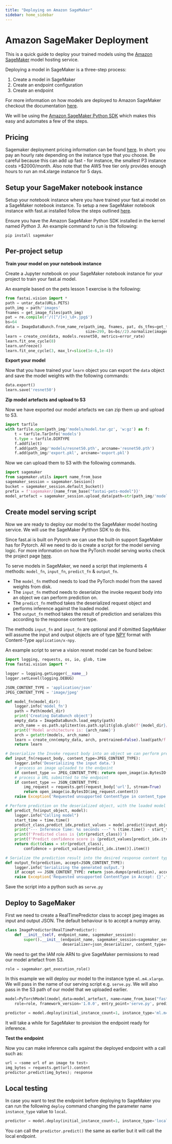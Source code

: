 ```yaml
---
title: "Deploying on Amazon SageMaker"
sidebar: home_sidebar
---
```


# Amazon SageMaker Deployment

This is a quick guide to deploy your trained models using the [Amazon SageMaker](https://aws.amazon.com/sagemaker/) model hosting service. 

Deploying a model in SageMaker is a three-step process:
1. Create a model in SageMaker
1. Create an endpoint configuration
1. Create an endpoint

For more information on how models are deployed to Amazon SageMaker checkout the documentation [here](https://docs.aws.amazon.com/sagemaker/latest/dg/ex1-deploy-model.html).

We will be using the [Amazon SageMaker Python SDK](https://sagemaker.readthedocs.io/en/stable/) which makes this easy and automates a few of the steps.

## Pricing

Sagemaker deployment pricing information can be found [here](https://aws.amazon.com/sagemaker/pricing/). In short: you pay an hourly rate depending on the instance type that you choose. Be careful because this can add up fast - for instance, the smallest P3 instance costs >$2000/month. Also note that the AWS free tier only provides enough hours to run an m4.xlarge instance for 5 days.

## Setup your SageMaker notebook instance

Setup your notebook instance where you have trained your fast.ai model on a SageMaker notebook instance. To setup a new SageMaker notebook instance with fast.ai installed follow the steps outlined [here](https://course.fast.ai/start_sagemaker.html).

Ensure you have the Amazon SageMaker Python SDK installed in the kernel named *Python 3*. An example command to run is the following:

`pip install sagemaker`

## Per-project setup

**Train your model on your notebook instance**

Create a Jupyter notebook on your SageMaker notebook instance for your project to train your fast.ai model. 

An example based on the pets lesson 1 exercise is the following:

```python
from fastai.vision import *
path = untar_data(URLs.PETS)
path_img = path/'images'
fnames = get_image_files(path_img)
pat = re.compile(r'/([^/]+)_\d+.jpg$')
bs=64
data = ImageDataBunch.from_name_re(path_img, fnames, pat, ds_tfms=get_transforms(),
                                   size=299, bs=bs//2).normalize(imagenet_stats)
learn = create_cnn(data, models.resnet50, metrics=error_rate)
learn.fit_one_cycle(8)
learn.unfreeze()
learn.fit_one_cycle(3, max_lr=slice(1e-6,1e-4))
```

**Export your model**

Now that you have trained your `learn` object you can export the `data` object and save the model weights with the following commands:

```python
data.export()
learn.save('resnet50')
```

**Zip model artefacts and upload to S3**

Now we have exported our model artefacts we can zip them up and upload to S3.

```python
import tarfile
with tarfile.open(path_img/'models/model.tar.gz', 'w:gz') as f:
    t = tarfile.TarInfo('models')
    t.type = tarfile.DIRTYPE
    f.addfile(t)
    f.add(path_img/'models/resnet50.pth', arcname='resnet50.pth')
    f.add(path_img/'export.pkl', arcname='export.pkl')
```

Now we can upload them to S3 with the following commands. 

```python
import sagemaker
from sagemaker.utils import name_from_base
sagemaker_session = sagemaker.Session()
bucket = sagemaker_session.default_bucket()
prefix = f'sagemaker/{name_from_base("fastai-pets-model")}'
model_artefact = sagemaker_session.upload_data(path=str(path_img/'models/model.tar.gz'), bucket=bucket, key_prefix=prefix)
```

## Create model serving script

Now we are ready to deploy our model to the SageMaker model hosting service. We will use the SageMaker Pytthon SDK to do this.

Since fast.ai is built on Pytorch we can use the built-in support SageMaker has for Pytorch. All we need to do is create a script for the model serving logic. For more information on how the PyTorch model serving works check the project page [here](https://github.com/aws/sagemaker-python-sdk/tree/master/src/sagemaker/pytorch#sagemaker-pytorch-model-server).

To serve models in SageMaker, we need a script that implements 4 methods: `model_fn`, `input_fn`, `predict_fn` & `output_fn`. 
* The `model_fn` method needs to load the PyTorch model from the saved weights from disk. 
* The `input_fn` method needs to deserialze the invoke request body into an object we can perform prediction on. 
* The `predict_fn` method takes the deserialized request object and performs inference against the loaded model.
* The `output_fn` method takes the result of prediction and serializes this according to the response content type.

The methods `input_fn` and `input_fn` are optional and if obmitted SageMaker will assume the input and output objects are of type [NPY](https://docs.scipy.org/doc/numpy/neps/npy-format.html) format with Content-Type `application/x-npy`.

An example script to serve a vision resnet model can be found below:

```python
import logging, requests, os, io, glob, time
from fastai.vision import *

logger = logging.getLogger(__name__)
logger.setLevel(logging.DEBUG)

JSON_CONTENT_TYPE = 'application/json'
JPEG_CONTENT_TYPE = 'image/jpeg'

def model_fn(model_dir):
    logger.info('model_fn')
    path = Path(model_dir)
    print('Creating DataBunch object')
    empty_data = ImageDataBunch.load_empty(path)
    arch_name = os.path.splitext(os.path.split(glob.glob(f'{model_dir}/resnet*.pth')[0])[1])[0]
    print(f'Model architecture is: {arch_name}')
    arch = getattr(models, arch_name)    
    learn = create_cnn(empty_data, arch, pretrained=False).load(path/f'{arch_name}')
    return learn

# Deserialize the Invoke request body into an object we can perform prediction on
def input_fn(request_body, content_type=JPEG_CONTENT_TYPE):
    logger.info('Deserializing the input data.')
    # process an image uploaded to the endpoint
    if content_type == JPEG_CONTENT_TYPE: return open_image(io.BytesIO(request_body))
    # process a URL submitted to the endpoint
    if content_type == JSON_CONTENT_TYPE:
        img_request = requests.get(request_body['url'], stream=True)
        return open_image(io.BytesIO(img_request.content))
    raise Exception('Requested unsupported ContentType in content_type: {}'.format(content_type))

# Perform prediction on the deserialized object, with the loaded model
def predict_fn(input_object, model):
    logger.info("Calling model")
    start_time = time.time()
    predict_class,predict_idx,predict_values = model.predict(input_object)
    print("--- Inference time: %s seconds ---" % (time.time() - start_time))
    print(f'Predicted class is {str(predict_class)}')
    print(f'Predict confidence score is {predict_values[predict_idx.item()].item()}')
    return dict(class = str(predict_class),
        confidence = predict_values[predict_idx.item()].item())

# Serialize the prediction result into the desired response content type
def output_fn(prediction, accept=JSON_CONTENT_TYPE):        
    logger.info('Serializing the generated output.')
    if accept == JSON_CONTENT_TYPE: return json.dumps(prediction), accept
    raise Exception('Requested unsupported ContentType in Accept: {}'.format(accept))    
```

Save the script into a python such as `serve.py`

## Deploy to SageMaker

First we need to create a RealTimePredictor class to accept jpeg images as input and output JSON. The default behaviour is to accept a numpy array.

```python
class ImagePredictor(RealTimePredictor):
    def __init__(self, endpoint_name, sagemaker_session):
        super().__init__(endpoint_name, sagemaker_session=sagemaker_session, serializer=None, 
                         deserializer=json_deserializer, content_type='image/jpeg')
```

We need to get the IAM role ARN to give SageMaker permissions to read our model artefact from S3.

```python
role = sagemaker.get_execution_role()
```

In this example we will deploy our model to the instance type `ml.m4.xlarge`. We will pass in the name of our serving script e.g. `serve.py`. We will also pass in the S3 path of our model that we uploaded earlier.

```python
model=PyTorchModel(model_data=model_artefact, name=name_from_base("fastai-pets-model"),
    role=role, framework_version='1.0.0', entry_point='serve.py', predictor_cls=ImagePredictor)

predictor = model.deploy(initial_instance_count=1, instance_type='ml.m4.xlarge')
```

It will take a while for SageMaker to provision the endpoint ready for inference. 


**Test the endpoint**

Now you can make inference calls against the deployed endpoint with a call such as:

```python
url = <some url of an image to test>
img_bytes = requests.get(url).content
predictor.predict(img_bytes); response
```

## Local testing
In case you want to test the endpoint before deploying to SageMaker you can run the following `deploy` command changing the parameter name `instance_type` value to `local`.

```python
predictor = model.deploy(initial_instance_count=1, instance_type='local')
```

You can call the `predictor.predict()` the same as earlier but it will call the local endpoint.


